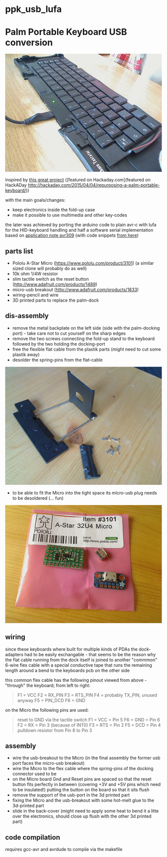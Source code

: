 # ppk_usb_lufa
Palm Portable Keyboard USB conversion
=====

![keyboard](/pictures/webcam-1.jpg)

inspired by [this great project](http://www.cy384.com/projects/palm-keyboard.html) ([featured on Hackaday.com](featured on HackADay http://hackaday.com/2015/04/04/repurposing-a-palm-portable-keyboard/))

with the main goals/changes:
* keep electronics inside the fold-up case
* make it possible to use multimedia and other key-codes

the later was achieved by porting the arduino code to plain avr-c with lufa for the HID-keyboard handling and half a software serial implementation based on [application note avr309](http://www.atmel.com/Images/doc0941.pdf) (with code snippets [from here](http://www.element14.com/community/docs/DOC-56281/l/avr304-half-duplex-interrupt-driven-software-uart-on-tinyavr-and-megaavr-devices-coding))



parts list
----------
* Pololu A-Star Micro (https://www.pololu.com/product/3101) (a similar sized clone will probably do as well)
* 10k ohm 1/4W resistor
* slim tactile switch as the reset button (http://www.adafruit.com/products/1489)
* micro-usb breakout (http://www.adafruit.com/products/1833)
* wiring-pencil and wire
* 3D printed parts to replace the palm-dock

dis-assembly
---------
* remove the metal backplate on the left side (side with the palm-docking port) - take care not to cut yourself on the sharp edges
* remove the two screws connecting the fold-up stand to the keyboard followed by the two holding the docking-port
* free the flexible flat cable from the plastik parts (might need to cut some plastik away)
* desolder the spring-pins from the flat-cable

![ditched parts](/pictures/webcam-6.jpg)

* to be able to fit the Micro into the tight space its micro-usb plug needs to be desoldered (... fun)

![desoldered micro-usb](/pictures/webcam-5.jpg)

wiring
--------
since these keyboards where built for multiple kinds of PDAs the dock-adapters had to be easily exchangable - that seems to be the reason why the flat cable running from the dock itself is joined to another "commmon" 6-wire flex cable with a special conductive tape that runs the remaining length around a bend to the keyboards pcb on the other side

this common flex cable has the following pinout
viewed from above - "through" the keyboard; from left to right:
  > F1 = VCC
  > F2 = RX_PIN
  > F3 = RTS_PIN
  > F4 = probably TX_PIN, unused anyway
  > F5 = PIN_DCD
  > F6 = GND

on the Micro the following pins are used:
> reset to GND via the tactile switch
> F1 = VCC = Pin 5
> F6 = GND = Pin 6
> F2 = RX = Pin 3 (because of INT0)
> F3 = RTS = Pin 2
> F5 = DCD = Pin 4
> pulldown resistor from Pin 8 to Pin 3


assembly
-------
* wire the usb-breakout to the Micro (in the final assembly the former usb port faces the micro-usb breakout)
* wire the Micro to the flex cable where the spring-pins of the docking connector used to be
* on the Micro board Gnd and Reset pins are spaced so that the reset button fits perfectly in between (covering +3V and +5V pins which need to be insulated!) putting the button on the board so that it sits flush 
* remove the support of the usb-port in the 3d printed part
* fixing the Micro and the usb-breakout with some hot-melt glue to the 3d-printed part
* slide in the back-cover (might need to apply some heat to bend it a litte over the electronics, should close up flush with the other 3d printed part)


code compilation
---------
requires gcc-avr and avrdude to compile via the makefile
